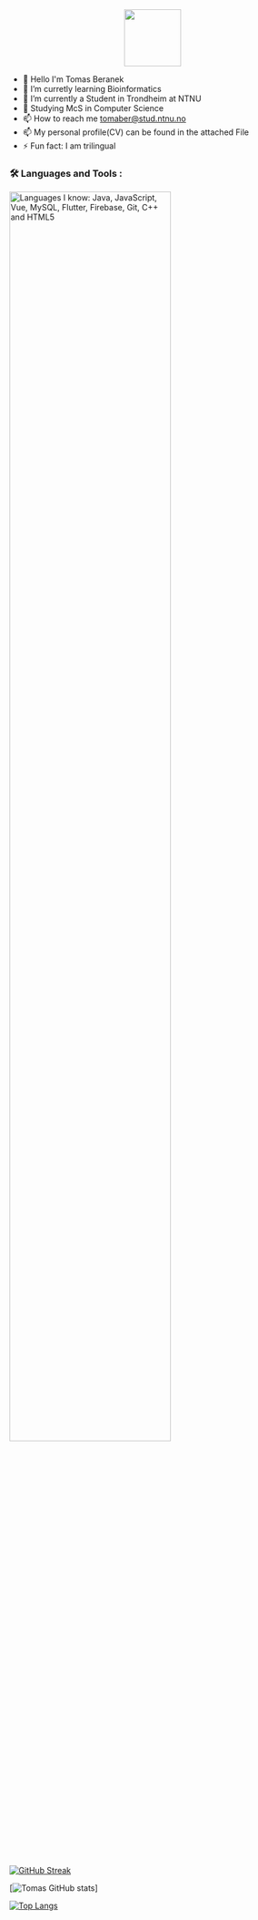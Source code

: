 <div id="header" align="center">
  <img src="https://media.giphy.com/media/M9gbBd9nbDrOTu1Mqx/giphy.gif" width="100"/>
</div>

- 👋 Hello I'm Tomas Beranek
- 👀 I’m curretly learning Bioinformatics
- 🌱 I’m currently a Student in Trondheim at NTNU 
- 🔭 Studying McS in Computer Science
- 📫 How to reach me tomaber@stud.ntnu.no
- 📫 My personal profile(CV) can be found in the attached File
- ⚡ Fun fact: I am trilingual 



### :hammer_and_wrench: Languages and Tools :
<div>
  <img src="https://skillicons.dev/icons?i=java,mysql,flutter,vue,javascript,git,cpp,html" alt="Languages I know: Java, JavaScript, Vue, MySQL, Flutter, Firebase, Git, C++ and HTML5" width=75%>

[![GitHub Streak](http://github-readme-streak-stats.herokuapp.com?user=tomasbera&theme=dark&background=000000)](https://git.io/streak-stats)

[![Tomas GitHub stats](https://github-readme-stats.vercel.app/api?username=tomasbera&hide=stars&show_icons=true&theme=tokyonight)]


[![Top Langs](https://github-readme-stats.vercel.app/api/top-langs/?username=tomasbera&layout=compact&theme=vision-friendly-dark&hide=makefile,cmake)](https://github.com/anuraghazra/github-readme-stats)



<!---
tomasbera/tomasbera is a ✨ special ✨ repository because its `README.md` (this file) appears on your GitHub profile.
You can click the Preview link to take a look at your changes.
--->
